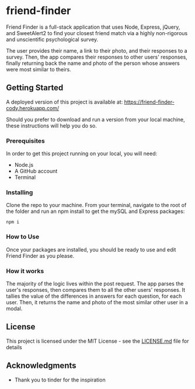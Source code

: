 # friend-finder

Friend Finder is a full-stack application that uses Node, Express, jQuery, and SweetAlert2 to find your closest friend match via a highly non-rigorous and unscientific psychological survey.  

The user provides their name, a link to their photo, and their responses to a survey.  Then, the app compares their responses to other users' responses, finally returning back the name and photo of the person whose answers were most similar to theirs.

## Getting Started

A deployed version of this project is available at:
https://friend-finder-cody.herokuapp.com/

Should you prefer to download and run a version from your local machine, these instructions will help you do so.

### Prerequisites

In order to get this project running on your local, you will need:
* Node.js
* A GitHub account
* Terminal


### Installing

Clone the repo to your machine.  From your terminal, navigate to the root of the folder and run an npm install to get the mySQL and Express packages:

```
npm i
```

### How to Use

Once your packages are installed, you should be ready to use and edit Friend Finder as you please.

### How it works

The majority of the logic lives within the post request.  The app parses the user's responses, then compares them to all the other users' responses.  It tallies the value of the differences in answers for each question, for each user.  Then, it returns the name and photo of the most similar other user in a modal.




## License

This project is licensed under the MIT License - see the [LICENSE.md](LICENSE.md) file for details

## Acknowledgments

* Thank you to tinder for the inspiration
